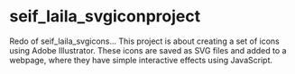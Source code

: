 # seif_laila_svgiconproject
Redo of seif_laila_svgicons... This project is about creating a set of icons using Adobe Illustrator. These icons are saved as SVG files and added to a webpage, where they have simple interactive effects using JavaScript.
